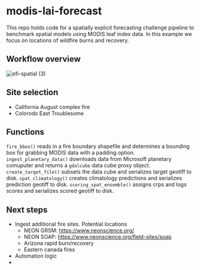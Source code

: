 # modis-lai-forecast

This repo holds code for a spatially explicit forecasting challenge pipeline to benchmark spatial models using MODIS leaf index data. In this example we focus on locations of wildfire burns and recovery.

## Workflow overview
![efi-spatial (3)](https://github.com/eco4cast/modis-lai-forecast/assets/16726030/8e9b7eb5-62ca-4a7f-9df1-a5c09bd569b2)


## Site selection
- California August complex fire
- Colorodo East Troublesome

## Functions
`fire_bbox()` reads in a fire boundary shapefile and determines a bounding box for grabbing MODIS data with a padding option.
`ingest_planetary_data()` downloads data from Microsoft planetary comuputer and returns a `gdalcube` data cube proxy object.
`create_target_file()` subsets the data cube and serializes target geotiff to disk. 
`spat_climatology()` creates climatology predictions and serializes prediction geotiff to disk.
`scoring_spat_ensemble()` assigns crps and logs scores and serializes scored geotiff to disk. 

## Next steps
- Ingest additional fire sites. Potential locations
    - NEON GRSM: https://www.neonscience.org/
    - NEON SOAP: https://www.neonscience.org/field-sites/soap 
    - Arizona rapid burn/recovery
    - Eastern canada fires
- Automation logic
- 
